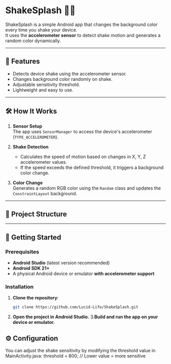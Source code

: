 # ShakeSplash 🎨📱

ShakeSplash is a simple Android app that changes the background color every time you shake your device.  
It uses the **accelerometer sensor** to detect shake motion and generates a random color dynamically.

---

## 📌 Features
- Detects device shake using the accelerometer sensor.
- Changes background color randomly on shake.
- Adjustable sensitivity threshold.
- Lightweight and easy to use.

---

## 🛠️ How It Works
1. **Sensor Setup**  
   The app uses `SensorManager` to access the device's accelerometer (`TYPE_ACCELEROMETER`).

2. **Shake Detection**  
   - Calculates the speed of motion based on changes in X, Y, Z accelerometer values.
   - If the speed exceeds the defined threshold, it triggers a background color change.

3. **Color Change**  
   Generates a random RGB color using the `Random` class and updates the `ConstraintLayout` background.

---

## 📂 Project Structure




---

## 🚀 Getting Started

### Prerequisites
- **Android Studio** (latest version recommended)
- **Android SDK 21+**
- A physical Android device or emulator **with accelerometer support**

### Installation
1. **Clone the repository**:
   ```bash
   git clone https://github.com/Lucid-Lifo/ShakeSplash.git
2. **Open the project in Android Studio.**
3.**Build and run the app on your device or emulator.**

## ⚙️ Configuration
You can adjust the shake sensitivity by modifying the threshold value in MainActivity.java:
   threshold = 800; // Lower value = more sensitive
